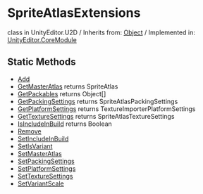 # SpriteAtlasExtensions
class in UnityEditor.U2D
 / Inherits from: <a href="https://docs.unity3d.com/6000.0/Documentation/ScriptReference/Object.html">Object</a> / Implemented in: <a href="https://docs.unity3d.com/6000.0/Documentation/ScriptReference/UnityEditor.CoreModule.html">UnityEditor.CoreModule</a>
## Static Methods
- <a href="https://docs.unity3d.com/6000.0/Documentation/ScriptReference/SpriteAtlasExtensions.Add.html">Add</a>
- <a href="https://docs.unity3d.com/6000.0/Documentation/ScriptReference/SpriteAtlasExtensions.GetMasterAtlas.html">GetMasterAtlas</a> returns SpriteAtlas
- <a href="https://docs.unity3d.com/6000.0/Documentation/ScriptReference/SpriteAtlasExtensions.GetPackables.html">GetPackables</a> returns Object[]
- <a href="https://docs.unity3d.com/6000.0/Documentation/ScriptReference/SpriteAtlasExtensions.GetPackingSettings.html">GetPackingSettings</a> returns SpriteAtlasPackingSettings
- <a href="https://docs.unity3d.com/6000.0/Documentation/ScriptReference/SpriteAtlasExtensions.GetPlatformSettings.html">GetPlatformSettings</a> returns TextureImporterPlatformSettings
- <a href="https://docs.unity3d.com/6000.0/Documentation/ScriptReference/SpriteAtlasExtensions.GetTextureSettings.html">GetTextureSettings</a> returns SpriteAtlasTextureSettings
- <a href="https://docs.unity3d.com/6000.0/Documentation/ScriptReference/SpriteAtlasExtensions.IsIncludeInBuild.html">IsIncludeInBuild</a> returns Boolean
- <a href="https://docs.unity3d.com/6000.0/Documentation/ScriptReference/SpriteAtlasExtensions.Remove.html">Remove</a>
- <a href="https://docs.unity3d.com/6000.0/Documentation/ScriptReference/SpriteAtlasExtensions.SetIncludeInBuild.html">SetIncludeInBuild</a>
- <a href="https://docs.unity3d.com/6000.0/Documentation/ScriptReference/SpriteAtlasExtensions.SetIsVariant.html">SetIsVariant</a>
- <a href="https://docs.unity3d.com/6000.0/Documentation/ScriptReference/SpriteAtlasExtensions.SetMasterAtlas.html">SetMasterAtlas</a>
- <a href="https://docs.unity3d.com/6000.0/Documentation/ScriptReference/SpriteAtlasExtensions.SetPackingSettings.html">SetPackingSettings</a>
- <a href="https://docs.unity3d.com/6000.0/Documentation/ScriptReference/SpriteAtlasExtensions.SetPlatformSettings.html">SetPlatformSettings</a>
- <a href="https://docs.unity3d.com/6000.0/Documentation/ScriptReference/SpriteAtlasExtensions.SetTextureSettings.html">SetTextureSettings</a>
- <a href="https://docs.unity3d.com/6000.0/Documentation/ScriptReference/SpriteAtlasExtensions.SetVariantScale.html">SetVariantScale</a>
